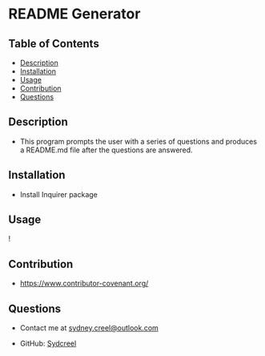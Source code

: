 # README Generator
    
## Table of Contents
* [Description](#description)
* [Installation](#installation)
* [Usage](#usage)
* [Contribution](#contribution)
* [Questions](#questions)

## Description
* This program prompts the user with a series of questions and produces a README.md file after the questions are answered.

## Installation
* Install Inquirer package

## Usage
! [](usage.gif)

## Contribution
* https://www.contributor-covenant.org/

## Questions
* Contact me at sydney.creel@outlook.com

* GitHub: [Sydcreel](https://github.com/Sydcreel)
